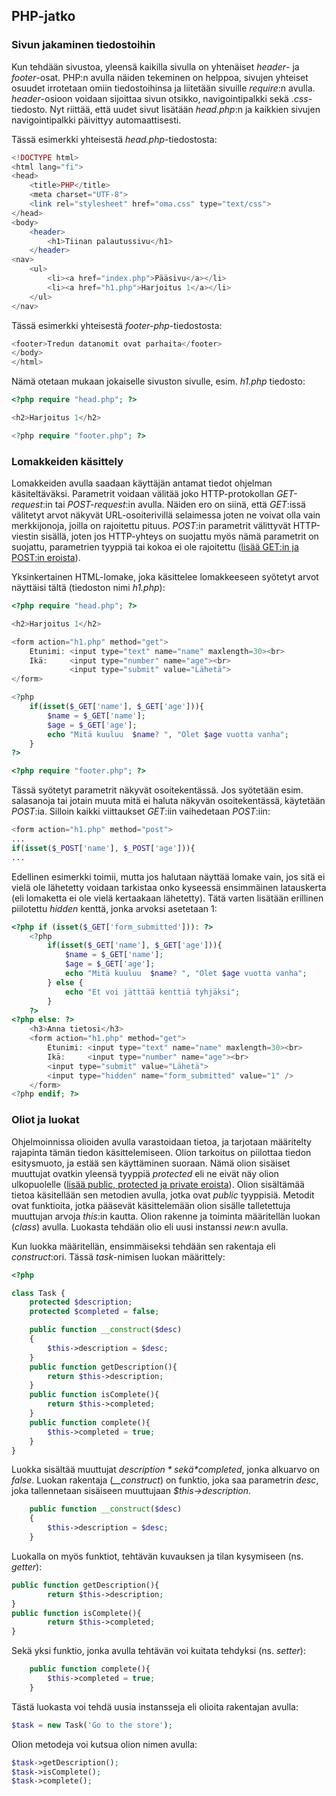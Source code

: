 ## PHP-jatko

### Sivun jakaminen tiedostoihin

Kun tehdään sivustoa, yleensä kaikilla sivulla on yhtenäiset *header*- ja *footer*-osat. PHP:n avulla näiden tekeminen on helppoa, sivujen yhteiset osuudet irrotetaan omiin tiedostoihinsa ja liitetään sivuille *require*:n avulla. *header*-osioon voidaan sijoittaa sivun otsikko, navigointipalkki sekä *.css*-tiedosto. Nyt riittää, että uudet sivut lisätään *head.php*:n ja kaikkien sivujen navigointipalkki päivittyy automaattisesti.

Tässä esimerkki yhteisestä *head.php*-tiedostosta:

```php
<!DOCTYPE html>
<html lang="fi">
<head>
    <title>PHP</title>
    <meta charset="UTF-8">
    <link rel="stylesheet" href="oma.css" type="text/css">
</head>
<body>
    <header>
        <h1>Tiinan palautussivu</h1>
    </header>
<nav>
    <ul>
        <li><a href="index.php">Pääsivu</a></li>
        <li><a href="h1.php">Harjoitus 1</a></li>
    </ul>
</nav>
```

Tässä esimerkki yhteisestä *footer-php*-tiedostosta:

```php
<footer>Tredun datanomit ovat parhaita</footer>
</body>
</html>
```

Nämä otetaan mukaan jokaiselle sivuston sivulle, esim. *h1.php* tiedosto:

```php
<?php require "head.php"; ?>

<h2>Harjoitus 1</h2>

<?php require "footer.php"; ?>
```

### Lomakkeiden käsittely

Lomakkeiden avulla saadaan käyttäjän antamat tiedot ohjelman käsiteltäväksi. Parametrit voidaan välitää joko HTTP-protokollan *GET-request*:in tai *POST-request*:in avulla. Näiden ero on siinä, että *GET*:issä välitetyt arvot näkyvät URL-osoiterivillä selaimessa joten ne voivat olla vain merkkijonoja, joilla on rajoitettu pituus. *POST*:in parametrit välittyvät HTTP-viestin sisällä, joten jos HTTP-yhteys on suojattu myös nämä parametrit on suojattu, parametrien tyyppiä tai kokoa ei ole rajoitettu ([lisää GET:in ja POST:in eroista](https://www.w3schools.in/php/get-post/)).

Yksinkertainen HTML-lomake, joka käsittelee lomakkeeseen syötetyt arvot näyttäisi tältä (tiedoston nimi *h1.php*):

```php
<?php require "head.php"; ?>

<h2>Harjoitus 1</h2>

<form action="h1.php" method="get">
    Etunimi: <input type="text" name="name" maxlength=30><br>
    Ikä:     <input type="number" name="age"><br>
             <input type="submit" value="Lähetä">
</form>

<?php
    if(isset($_GET['name'], $_GET['age'])){
        $name = $_GET['name'];
        $age = $_GET['age'];
        echo "Mitä kuuluu  $name? ", "Olet $age vuotta vanha";
    }
?>

<?php require "footer.php"; ?>
```

Tässä syötetyt parametrit näkyvät osoitekentässä. Jos syötetään esim. salasanoja tai jotain muuta mitä ei haluta näkyvän osoitekentässä, käytetään *POST*:ia. Silloin kaikki viittaukset *GET*:iin vaihedetaan *POST*:iin:

```php
<form action="h1.php" method="post">
...
if(isset($_POST['name'], $_POST['age'])){
...
```

Edellinen esimerkki toimii, mutta jos halutaan näyttää lomake vain, jos sitä ei vielä ole lähetetty voidaan tarkistaa onko kyseessä ensimmäinen latauskerta (eli lomaketta ei ole vielä kertaakaan lähetetty). Tätä varten lisätään erillinen piilotettu *hidden* kenttä, jonka arvoksi asetetaan 1:

```php
<?php if (isset($_GET['form_submitted'])): ?>
    <?php
        if(isset($_GET['name'], $_GET['age'])){
            $name = $_GET['name'];
            $age = $_GET['age'];
            echo "Mitä kuuluu  $name? ", "Olet $age vuotta vanha";
        } else {
            echo "Et voi jätttää kenttiä tyhjäksi";
        }
    ?>
<?php else: ?>
    <h3>Anna tietosi</h3>
    <form action="h1.php" method="get">
        Etunimi: <input type="text" name="name" maxlength=30><br>
        Ikä:     <input type="number" name="age"><br>
        <input type="submit" value="Lähetä">
        <input type="hidden" name="form_submitted" value="1" />
    </form>
<?php endif; ?>
```

### Oliot ja luokat

Ohjelmoinnissa olioiden avulla varastoidaan tietoa, ja tarjotaan määritelty rajapinta tämän tiedon käsittelemiseen. Olion tarkoitus on piilottaa tiedon esitysmuoto, ja estää sen käyttäminen suoraan. Nämä olion sisäiset muuttujat ovatkin yleensä tyyppiä *protected* eli ne eivät näy olion ulkopuolelle ([lisää public, protected ja private eroista](https://www.php.net/manual/en/language.oop5.visibility.php)). Olion sisältämää tietoa käsitellään sen metodien avulla, jotka ovat *public* tyyppisiä. Metodit ovat funktioita, jotka pääsevät käsittelemään olion sisälle talletettuja muuttujan arvoja *this*:in kautta. Olion rakenne ja toiminta määritellän luokan (*class*) avulla. Luokasta tehdään olio eli uusi instanssi *new*:n avulla.

Kun luokka määritellän, ensimmäiseksi tehdään sen rakentaja eli *construct*:ori. Tässä *task*-nimisen luokan määrittely:

```php
<?php

class Task {
    protected $description;
    protected $completed = false;

    public function __construct($desc)
    {
        $this->description = $desc;
    }
    public function getDescription(){
        return $this->description;
    }
    public function isComplete(){
        return $this->completed;
    }
    public function complete(){
        $this->completed = true;
    }
}
```

Luokka sisältää muuttujat *$description* sekä *$completed*, jonka alkuarvo on *false*. Luokan rakentaja (*__construct*) on funktio, joka saa parametrin *desc*, joka tallennetaan sisäiseen muuttujaan *$this->description*.

```php
    public function __construct($desc)
    {
        $this->description = $desc;
    }
```

Luokalla on myös funktiot, tehtävän kuvauksen ja tilan kysymiseen (ns. *getter*):

```php
public function getDescription(){
        return $this->description;
}
public function isComplete(){
        return $this->completed;
}
```

Sekä yksi funktio, jonka avulla tehtävän voi kuitata tehdyksi (ns. *setter*):

```php
    public function complete(){
        $this->completed = true;
    }
```

Tästä luokasta voi tehdä uusia instansseja eli olioita rakentajan avulla:

```php
$task = new Task('Go to the store');
```

Olion metodeja voi kutsua olion nimen avulla:

```php
$task->getDescription();
$task->isComplete();
$task->complete();
```